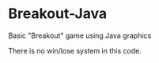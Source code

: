 # Breakout-Java
Basic "Breakout" game using Java graphics

There is no win/lose system in this code. 
